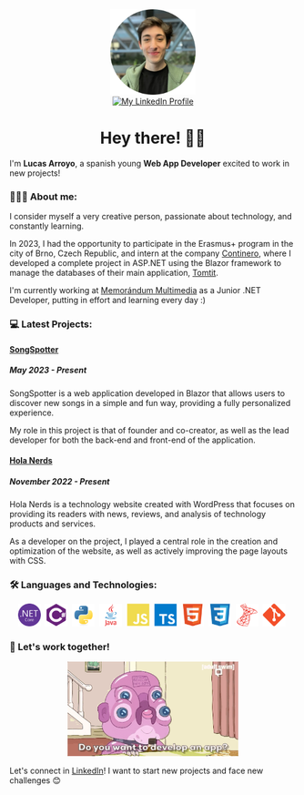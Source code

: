 <div id="header" align="center">
    <img src="img/me.png" width="150"/>

<div id="badges">
    <a href="https://www.linkedin.com/in/lucas-arroyo-174a28196/">
        <img src="https://img.shields.io/badge/LinkedIn-blue?style=for-the-badge&logo=linkedin&logoColor=white" alt="My LinkedIn Profile"/>
    </a>
</div>
<h1>Hey there! 👋🏻</h1>
</div>


I'm **Lucas Arroyo**, a spanish young **Web App Developer** excited to work in new projects!

### 🙋🏻‍♂️ About me:

I consider myself a very creative person, passionate about technology, and constantly learning.

In 2023, I had the opportunity to participate in the Erasmus+ program in the city of Brno, Czech Republic, and intern at the company [Continero](https://www.continero.com/en/), where I developed a complete project in ASP.NET using the Blazor framework to manage the databases of their main application, [Tomtit](https://www.tomtit.app/).

I'm currently working at [Memorándum Multimedia](https://memorandum.net/) as a Junior .NET Developer, putting in effort and learning every day :)

### 💻 Latest Projects:

#### [SongSpotter](https://songspotter.app/)
##### *May 2023 - Present*

SongSpotter is a web application developed in Blazor that allows users to discover new songs in a simple and fun way, providing a fully personalized experience.

My role in this project is that of founder and co-creator, as well as the lead developer for both the back-end and front-end of the application.

#### [Hola Nerds](https://holanerds.com/)
##### *November 2022 - Present*

Hola Nerds is a technology website created with WordPress that focuses on providing its readers with news, reviews, and analysis of technology products and services.

As a developer on the project, I played a central role in the creation and optimization of the website, as well as actively improving the page layouts with CSS.

### 🛠️ Languages and Technologies:

<div align="center">
   <img src="https://github.com/devicons/devicon/blob/master/icons/dotnetcore/dotnetcore-original.svg" title="DotNet" alt="DotNet" width="40" height="40"/>&nbsp;
   <img src="https://github.com/devicons/devicon/blob/master/icons/csharp/csharp-plain.svg" title="C#" alt="C#" width="40" height="40"/>&nbsp;
   <img src="https://github.com/devicons/devicon/blob/master/icons/python/python-original.svg" title="Python" alt="Python" width="40" height="40"/>&nbsp;
   <img src="https://github.com/devicons/devicon/blob/master/icons/java/java-original-wordmark.svg" title="Java" alt="Java" width="40" height="40"/>&nbsp;
   <img src="https://github.com/devicons/devicon/blob/master/icons/javascript/javascript-plain.svg" title="JS" alt="JS" width="40" height="40"/>&nbsp;
   <img src="https://github.com/devicons/devicon/blob/master/icons/typescript/typescript-plain.svg" title="TypeScript" alt="TypeScript" width="40" height="40"/>&nbsp;
   <img src="https://github.com/devicons/devicon/blob/master/icons/html5/html5-original.svg" title="HTML 5" alt="HTML 5" width="40" height="40"/>&nbsp;
   <img src="https://github.com/devicons/devicon/blob/master/icons/css3/css3-original.svg" title="CSS" alt="CSS" width="40" height="40"/>&nbsp;
   <img src="https://github.com/devicons/devicon/blob/master/icons/microsoftsqlserver/microsoftsqlserver-plain.svg" title="SQL Server" alt="MySQL" width="40" height="40"/>&nbsp;
   <img src="https://github.com/devicons/devicon/blob/master/icons/git/git-original.svg" title="Git" alt="Git" width="40" height="40"/>&nbsp;
</div>


### 🤝 Let's work together!


<div align="center">
    <img src="img/develop.gif" width="300"/>
</div>

Let's connect in [LinkedIn](https://www.linkedin.com/in/lucas-arroyo-174a28196/)! I want to start new projects and face new challenges 😊
